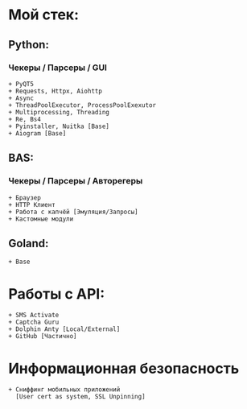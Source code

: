 # Мой стек:

## Python:
### Чекеры / Парсеры / GUI        
    + PyQT5
    + Requests, Httpx, Aiohttp
    + Async
    + ThreadPoolExecutor, ProcessPoolExexutor
    + Multiprocessing, Threading
    + Re, Bs4
    + Pyinstaller, Nuitka [Base]
    + Aiogram [Base]

## BAS:
### Чекеры / Парсеры / Авторегеры
    + Браузер
    + HTTP Клиент
    + Работа с капчёй [Эмуляция/Запросы]
    + Кастомные модули
  
## Goland:
    + Base

# Работы с API:
    + SMS Activate
    + Captcha Guru
    + Dolphin Anty [Local/External]
    + GitHub [Частично]


# Информационная безопасность
    + Сниффинг мобильных приложений
      [User cert as system, SSL Unpinning]
